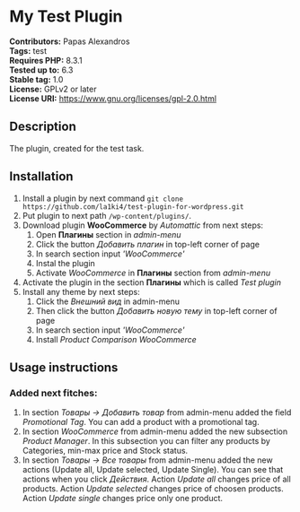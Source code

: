 # My Test Plugin

**Contributors:** Papas Alexandros  
**Tags:** test  
**Requires PHP:** 8.3.1  
**Tested up to:** 6.3  
**Stable tag:** 1.0  
**License:** GPLv2 or later  
**License URI:** https://www.gnu.org/licenses/gpl-2.0.html  

## Description

The plugin, created for the test task.

## Installation
1. Install a plugin by next command `git clone https://github.com/la1ki4/test-plugin-for-wordpress.git`
2. Put plugin to next path `/wp-content/plugins/`.
3. Download plugin **WooCommerce** by *Automattic* from next steps:
    1. Open **Плагины** section in *admin-menu*
    2. Click the button *Добавить плагин* in top-left corner of page
    3. In search section input *'WooCommerce'*
    4. Instal the plugin
    5. Activate *WooCommerce* in **Плагины** section from *admin-menu*
4. Activate the plugin in the section **Плагины** which is called *Test plugin*
5. Install any theme by next steps:
    1. Click the *Внешний вид* in admin-menu
    2. Then click the button *Добавить новую тему* in top-left corner of page
    3. In search section input *'WooCommerce'*
    4. Install *Product Comparison WooCommerce* 

## Usage instructions
### Added next fitches:
1. In section *Товары → Добавить товар* from admin-menu added the field *Promotional Tag*. You can add a product with a promotional tag.
2. In section *WooCommerce* from admin-menu added the new subsection *Product Manager*. In this subsection you can filter any products by Categories, min-max price and Stock status.
3. In section *Товары → Вce товары* from admin-menu added the new actions (Update all, Update selected, Update Single). You can see that actions when you click *Действия*. Action *Update all* changes price of all products. Action *Update selected* changes price of choosen products. Action *Update single* changes price only one product.


